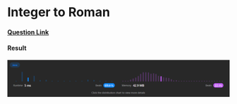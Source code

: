 # Integer to Roman

#### [Question Link](https://leetcode.com/problems/integer-to-roman/)

#### Result
![result](Result.png)